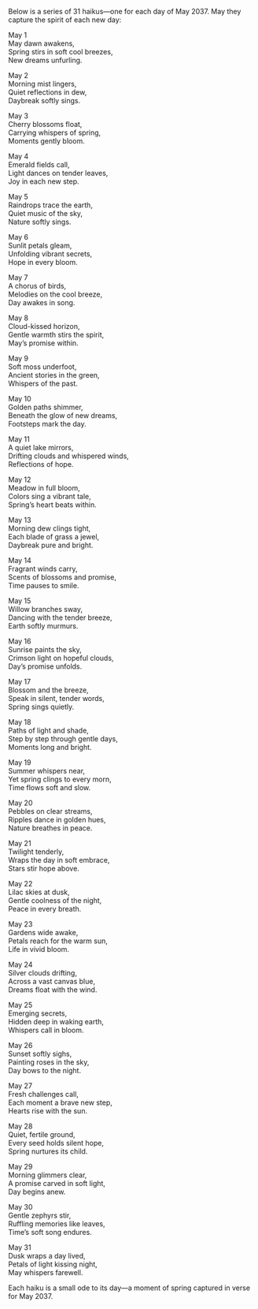 Below is a series of 31 haikus—one for each day of May 2037. May they capture the spirit of each new day:

May 1  
May dawn awakens,  
Spring stirs in soft cool breezes,  
New dreams unfurling.

May 2  
Morning mist lingers,  
Quiet reflections in dew,  
Daybreak softly sings.

May 3  
Cherry blossoms float,  
Carrying whispers of spring,  
Moments gently bloom.

May 4  
Emerald fields call,  
Light dances on tender leaves,  
Joy in each new step.

May 5  
Raindrops trace the earth,  
Quiet music of the sky,  
Nature softly sings.

May 6  
Sunlit petals gleam,  
Unfolding vibrant secrets,  
Hope in every bloom.

May 7  
A chorus of birds,  
Melodies on the cool breeze,  
Day awakes in song.

May 8  
Cloud-kissed horizon,  
Gentle warmth stirs the spirit,  
May’s promise within.

May 9  
Soft moss underfoot,  
Ancient stories in the green,  
Whispers of the past.

May 10  
Golden paths shimmer,  
Beneath the glow of new dreams,  
Footsteps mark the day.

May 11  
A quiet lake mirrors,  
Drifting clouds and whispered winds,  
Reflections of hope.

May 12  
Meadow in full bloom,  
Colors sing a vibrant tale,  
Spring’s heart beats within.

May 13  
Morning dew clings tight,  
Each blade of grass a jewel,  
Daybreak pure and bright.

May 14  
Fragrant winds carry,  
Scents of blossoms and promise,  
Time pauses to smile.

May 15  
Willow branches sway,  
Dancing with the tender breeze,  
Earth softly murmurs.

May 16  
Sunrise paints the sky,  
Crimson light on hopeful clouds,  
Day’s promise unfolds.

May 17  
Blossom and the breeze,  
Speak in silent, tender words,  
Spring sings quietly.

May 18  
Paths of light and shade,  
Step by step through gentle days,  
Moments long and bright.

May 19  
Summer whispers near,  
Yet spring clings to every morn,  
Time flows soft and slow.

May 20  
Pebbles on clear streams,  
Ripples dance in golden hues,  
Nature breathes in peace.

May 21  
Twilight tenderly,  
Wraps the day in soft embrace,  
Stars stir hope above.

May 22  
Lilac skies at dusk,  
Gentle coolness of the night,  
Peace in every breath.

May 23  
Gardens wide awake,  
Petals reach for the warm sun,  
Life in vivid bloom.

May 24  
Silver clouds drifting,  
Across a vast canvas blue,  
Dreams float with the wind.

May 25  
Emerging secrets,  
Hidden deep in waking earth,  
Whispers call in bloom.

May 26  
Sunset softly sighs,  
Painting roses in the sky,  
Day bows to the night.

May 27  
Fresh challenges call,  
Each moment a brave new step,  
Hearts rise with the sun.

May 28  
Quiet, fertile ground,  
Every seed holds silent hope,  
Spring nurtures its child.

May 29  
Morning glimmers clear,  
A promise carved in soft light,  
Day begins anew.

May 30  
Gentle zephyrs stir,  
Ruffling memories like leaves,  
Time’s soft song endures.

May 31  
Dusk wraps a day lived,  
Petals of light kissing night,  
May whispers farewell.

Each haiku is a small ode to its day—a moment of spring captured in verse for May 2037.

